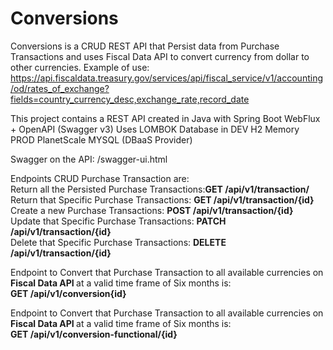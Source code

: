 # Conversions

Conversions is a CRUD REST API that Persist data from Purchase Transactions and uses Fiscal Data API to convert currency from dollar to other currencies.
Example of use: https://api.fiscaldata.treasury.gov/services/api/fiscal_service/v1/accounting/od/rates_of_exchange?fields=country_currency_desc,exchange_rate,record_date

This project contains a REST API created in Java with Spring Boot WebFlux + OpenAPI (Swagger v3) 
Uses LOMBOK 
Database in DEV H2 Memory
PROD PlanetScale MYSQL (DBaaS Provider)

Swagger on the API: /swagger-ui.html

Endpoints CRUD Purchase Transaction are:
</br>Return all the Persisted Purchase Transactions:<b>GET /api/v1/transaction/ </b>
</br>Return that Specific Purchase Transactions: <b>GET /api/v1/transaction/{id} </b>
</br>Create a new Purchase Transactions: <b>POST /api/v1/transaction/{id} </b>
</br>Update that Specific Purchase Transactions: <b>PATCH /api/v1/transaction/{id} </b>
</br>Delete that Specific Purchase Transactions: <b>DELETE /api/v1/transaction/{id} </b>


Endpoint to Convert that Purchase Transaction to all available currencies on <b> Fiscal Data API </b> at a valid time frame of Six months is: 
</br><b>GET /api/v1/conversion{id} </b>

Endpoint to Convert that Purchase Transaction to all available currencies on <b> Fiscal Data API </b> at a valid time frame of Six months is:
</br><b>GET /api/v1/conversion-functional/{id} </b>


